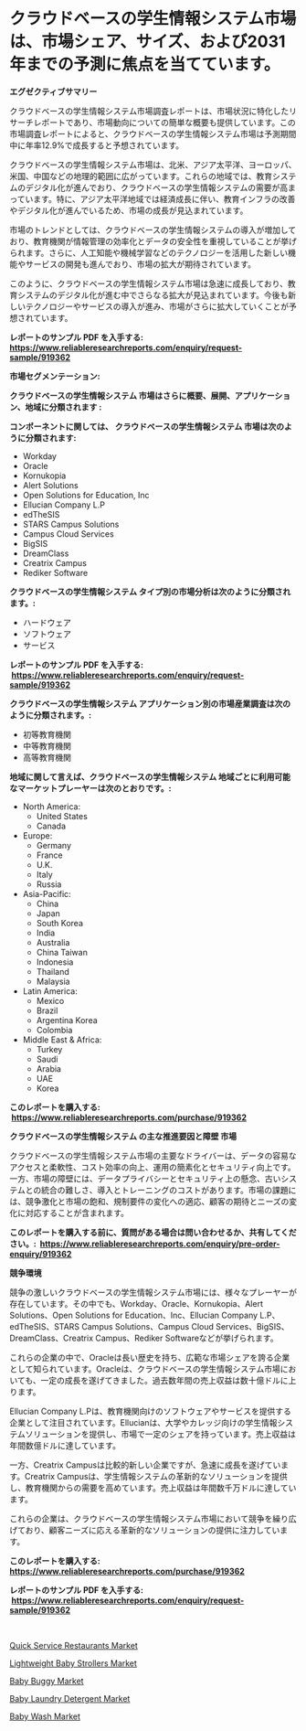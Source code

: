 <p><h1>クラウドベースの学生情報システム市場は、市場シェア、サイズ、および2031年までの予測に焦点を当てています。</h1></p><p><strong>エグゼクティブサマリー</strong></p>
<p><p>クラウドベースの学生情報システム市場調査レポートは、市場状況に特化したリサーチレポートであり、市場動向についての簡単な概要も提供しています。この市場調査レポートによると、クラウドベースの学生情報システム市場は予測期間中に年率12.9%で成長すると予想されています。</p><p>クラウドベースの学生情報システム市場は、北米、アジア太平洋、ヨーロッパ、米国、中国などの地理的範囲に広がっています。これらの地域では、教育システムのデジタル化が進んでおり、クラウドベースの学生情報システムの需要が高まっています。特に、アジア太平洋地域では経済成長に伴い、教育インフラの改善やデジタル化が進んでいるため、市場の成長が見込まれています。</p><p>市場のトレンドとしては、クラウドベースの学生情報システムの導入が増加しており、教育機関が情報管理の効率化とデータの安全性を重視していることが挙げられます。さらに、人工知能や機械学習などのテクノロジーを活用した新しい機能やサービスの開発も進んでおり、市場の拡大が期待されています。</p><p>このように、クラウドベースの学生情報システム市場は急速に成長しており、教育システムのデジタル化が進む中でさらなる拡大が見込まれています。今後も新しいテクノロジーやサービスの導入が進み、市場がさらに拡大していくことが予想されています。</p></p>
<p><strong>レポートのサンプル PDF を入手する: <a href="https://www.reliableresearchreports.com/enquiry/request-sample/919362">https://www.reliableresearchreports.com/enquiry/request-sample/919362</a></strong></p>
<p><strong>市場セグメンテーション:</strong></p>
<p><strong> クラウドベースの学生情報システム 市場はさらに概要、展開、アプリケーション、地域に分類されます :</strong></p>
<p><strong>コンポーネントに関しては、 クラウドベースの学生情報システム 市場は次のように分類されます: &nbsp;</strong></p>
<p><ul><li>Workday</li><li>Oracle</li><li>Kornukopia</li><li>Alert Solutions</li><li>Open Solutions for Education, Inc</li><li>Ellucian Company L.P</li><li>edTheSIS</li><li>STARS Campus Solutions</li><li>Campus Cloud Services</li><li>BigSIS</li><li>DreamClass</li><li>Creatrix Campus</li><li>Rediker Software</li></ul></p>
<p><strong> クラウドベースの学生情報システム タイプ別の市場分析は次のように分類されます。:</strong></p>
<p><ul><li>ハードウェア</li><li>ソフトウェア</li><li>サービス</li></ul></p>
<p><strong>レポートのサンプル PDF を入手する: &nbsp;<a href="https://www.reliableresearchreports.com/enquiry/request-sample/919362">https://www.reliableresearchreports.com/enquiry/request-sample/919362</a></strong></p>
<p><strong> クラウドベースの学生情報システム アプリケーション別の市場産業調査は次のように分類されます。:</strong></p>
<p><ul><li>初等教育機関</li><li>中等教育機関</li><li>高等教育機関</li></ul></p>
<p><strong>地域に関して言えば、クラウドベースの学生情報システム 地域ごとに利用可能なマーケットプレーヤーは次のとおりです。:</strong></p>
<p><ul>
    <li>
        North America:
        <ul>
            <li>United States</li>
            <li>Canada</li>
        </ul>
    </li>
    <li>
        Europe:
        <ul>
            <li>Germany</li>
            <li>France</li>
            <li>U.K.</li>
            <li>Italy</li>
            <li>Russia</li>
        </ul>
    </li>
    <li>
        Asia-Pacific:
        <ul>
            <li>China</li>
            <li>Japan</li>
            <li>South Korea</li>
            <li>India</li>
            <li>Australia</li>
            <li>China Taiwan</li>
            <li>Indonesia</li>
            <li>Thailand</li>
            <li>Malaysia</li>
        </ul>
    </li>
    <li>
        Latin America:
        <ul>
            <li>Mexico</li>
            <li>Brazil</li>
            <li>Argentina Korea</li>
            <li>Colombia</li>
        </ul>
    </li>
    <li>
        Middle East & Africa:
        <ul>
            <li>Turkey</li>
            <li>Saudi</li>
            <li>Arabia</li>
            <li>UAE</li>
            <li>Korea</li>
        </ul>
    </li>
    </ul></p>
<p><strong>このレポートを購入する: &nbsp;<a href="https://www.reliableresearchreports.com/purchase/919362">https://www.reliableresearchreports.com/purchase/919362</a></strong></p>
<p><strong>クラウドベースの学生情報システム の主な推進要因と障壁 市場</strong></p>
<p><p>クラウドベースの学生情報システム市場の主要なドライバーは、データの容易なアクセスと柔軟性、コスト効率の向上、運用の簡素化とセキュリティ向上です。一方、市場の障壁には、データプライバシーとセキュリティ上の懸念、古いシステムとの統合の難しさ、導入とトレーニングのコストがあります。市場の課題には、競争激化と市場の飽和、規制要件の変化への適応、顧客の期待とニーズの変化に対応することが含まれます。</p></p>
<p><strong>このレポートを購入する前に、質問がある場合は問い合わせるか、共有してください。:&nbsp; <a href="https://www.reliableresearchreports.com/enquiry/pre-order-enquiry/919362">https://www.reliableresearchreports.com/enquiry/pre-order-enquiry/919362</a></strong></p>
<p><strong>競争環境</strong></p>
<p><p>競争の激しいクラウドベースの学生情報システム市場には、様々なプレーヤーが存在しています。その中でも、Workday、Oracle、Kornukopia、Alert Solutions、Open Solutions for Education、Inc、Ellucian Company L.P、edTheSIS、STARS Campus Solutions、Campus Cloud Services、BigSIS、DreamClass、Creatrix Campus、Rediker Softwareなどが挙げられます。</p><p>これらの企業の中で、Oracleは長い歴史を持ち、広範な市場シェアを誇る企業として知られています。Oracleは、クラウドベースの学生情報システム市場においても、一定の成長を遂げてきました。過去数年間の売上収益は数十億ドルに上ります。</p><p>Ellucian Company L.Pは、教育機関向けのソフトウェアやサービスを提供する企業として注目されています。Ellucianは、大学やカレッジ向けの学生情報システムソリューションを提供し、市場で一定のシェアを持っています。売上収益は年間数億ドルに達しています。</p><p>一方、Creatrix Campusは比較的新しい企業ですが、急速に成長を遂げています。Creatrix Campusは、学生情報システムの革新的なソリューションを提供し、教育機関からの需要を高めています。売上収益は年間数千万ドルに達しています。</p><p>これらの企業は、クラウドベースの学生情報システム市場において競争を繰り広げており、顧客ニーズに応える革新的なソリューションの提供に注力しています。</p></p>
<p><strong>このレポートを購入する: &nbsp; <a href="https://www.reliableresearchreports.com/purchase/919362">https://www.reliableresearchreports.com/purchase/919362</a></strong></p>
<p><strong>レポートのサンプル PDF を入手する: &nbsp;<a href="https://www.reliableresearchreports.com/enquiry/request-sample/919362">https://www.reliableresearchreports.com/enquiry/request-sample/919362</a></strong><strong></strong></p>
<p>&nbsp;</p>
<p><p><a href="https://github.com/tamvrosiya/Market-Research-Report-List-3/blob/main/quick-service-restaurants-market.md">Quick Service Restaurants Market</a></p><p><a href="https://github.com/dimitrishawkinswaynenp91rgz/Market-Research-Report-List-1/blob/main/lightweight-baby-strollers-market.md">Lightweight Baby Strollers Market</a></p><p><a href="https://github.com/pizolina/Market-Research-Report-List-3/blob/main/baby-buggy-market.md">Baby Buggy Market</a></p><p><a href="https://github.com/danielneavesallisons03mba/Market-Research-Report-List-1/blob/main/baby-laundry-detergent-market.md">Baby Laundry Detergent Market</a></p><p><a href="https://github.com/changoleonlaverguenzanoexiste/Market-Research-Report-List-2/blob/main/baby-wash-market.md">Baby Wash Market</a></p></p>